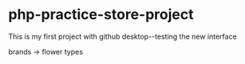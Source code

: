 # php-practice-store-project
 
This is my first project with github desktop--testing the new interface


brands -> flower types